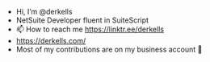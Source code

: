- Hi, I’m @derkells
- NetSuite Developer fluent in SuiteScript
- 📫 How to reach me https://linktr.ee/derkells
- https://derkells.com/
- Most of my contributions are on my business account 🤷
